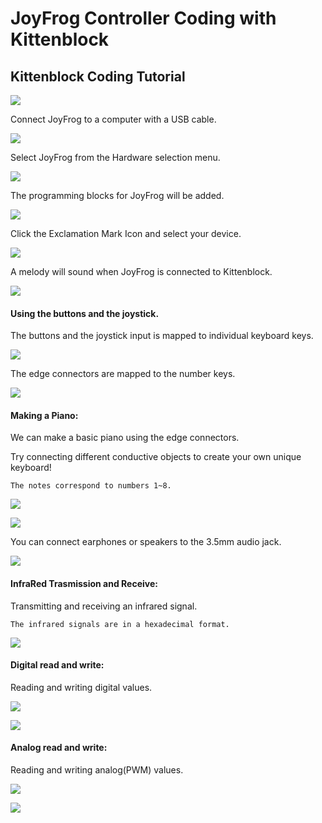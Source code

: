 # JoyFrog Controller Coding with Kittenblock

## Kittenblock Coding Tutorial

![](../../functional_module/PWmodules/images/kbbanner.png)

Connect JoyFrog to a computer with a USB cable.

![](../images/joyfrogcon.png)

Select JoyFrog from the Hardware selection menu.

![](../images/jfadd.png)

The programming blocks for JoyFrog will be added.

![](../images/jfsuccess.png)

Click the Exclamation Mark Icon and select your device.

![](../images/jf11.png)

A melody will sound when JoyFrog is connected to Kittenblock.

![](../images/jf12.png)

#### Using the buttons and the joystick.

The buttons and the joystick input is mapped to individual keyboard keys.

![](../images/jf_2p3.png)

The edge connectors are mapped to the number keys.

![](../images/jf13.png)

#### Making a Piano:

We can make a basic piano using the edge connectors.

Try connecting different conductive objects to create your own unique keyboard!

    The notes correspond to numbers 1~8.

![](../images/jf14.png)

![](../images/piano.png)

You can connect earphones or speakers to the 3.5mm audio jack.

![](../images/joyfrog_3.5.png)

#### InfraRed Trasmission and Receive:

Transmitting and receiving an infrared signal.

    The infrared signals are in a hexadecimal format.

![](../images/jf15.png)

#### Digital read and write:

Reading and writing digital values.

![](../images/joyfrogButton.png)

![](../images/jf16.png)

#### Analog read and write:

Reading and writing analog(PWM) values.

![](../images/joyfrogServo.png)

![](../images/jf17.png)
